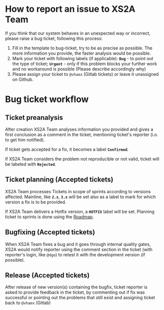 # How to report an issue to XS2A Team

If you think that our system behaves in an unexpected way or incorrect, please raise a bug ticket,
following this process:

1. Fill in the template to bug-ticket, try to be as precise as possible.
The more information you provide, the faster analysis would be possible.
2. Mark your ticket with following labels (if applicable):
**`Bug`** - to point out the type of ticket;
**`Urgent`** - only if this problem blocks your further work and no workaround is possible (Please describe accordingly why)
3. Please assign your ticket to `@vhaex` (Gitlab tickets) or leave it unassigned on Github.

# Bug ticket workflow

## Ticket preanalysis

After creation XS2A Team analyses information you provided 
and gives a first conclusion as a comment in the ticket, mentioning ticket's reporter (i.o. to get him notified).

If ticket gets accepted for a fix, it becomes a label **`Confirmed`**.

If XS2A Team considers the problem not reproducible or not valid, ticket will be labeled with **`Rejected`**.

## Ticket planning (Accepted tickets)

XS2A Team processes Tickets in scope of sprints according to versions affected.
Mainline, like **`2.x`**, **`3.x`** will be set also as a label to mark for which version a fix is to be provided.

If XS2A Team delivers a Hotfix version, a **`HOTFIX`** label will be set.
Planning ticket to sprints is done using the [Roadmap](roadmap.md).

## Bugfixing (Accepted tickets)

When XS2A Team fixes a bug and it goes through internal quality gates, XS2A would notify reporter using the comment section in the ticket
(with reporter's login, like `@dgo`) to retest it with the development version (if possible).

## Release (Accepted tickets)

After release of new version(s) containing the bugfix, ticket reporter is asked to provide feedback in the ticket, by commenting out if fix was successful or pointing out the problems that still exist and assigning ticket back to `@vhaex` (Gitlab) 
